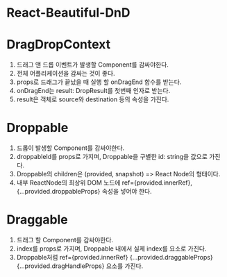# React-Beautiful-DnD

# DragDropContext

1. 드래그 앤 드롭 이벤트가 발생할 Component를 감싸야한다.
2. 전체 어플리케이션을 감싸는 것이 좋다.
3. props로 드래그가 끝났을 때 실행 할 onDragEnd 함수를 받는다.
4. onDragEnd는 result: DropResult를 첫번째 인자로 받는다.
5. result은 객체로 source와 destination 등의 속성을 가진다.

# Droppable

1. 드롭이 발생할 Component를 감싸야한다.
2. droppableId를 props로 가지며, Droppable을 구별한 id: string을 값으로 가진다.
3. Droppable의 children은 (provided, snapshot) => React Node의 형태이다.
4. 내부 ReactNode의 최상위 DOM 노드에 ref={provided.innerRef}, {...provided.droppableProps} 속성을 넣어야 한다.

# Draggable

1. 드래그 할 Component를 감싸야한다.
2. index를 props로 가지며, Droppable 내에서 실제 index를 요소로 가진다.
3. Droppable처럼 ref={provided.innerRef} {...provided.draggableProps} {...provided.dragHandleProps} 요소를 가진다.

